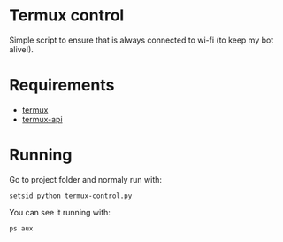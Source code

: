 # Termux control
Simple script to ensure that is always connected to wi-fi (to keep my bot alive!).

# Requirements
- [termux](https://github.com/termux/termux-app)
- [termux-api](https://github.com/termux/termux-api)

# Running
Go to project folder and normaly run with:
```
setsid python termux-control.py
```
You can see it running with:
```
ps aux
```
